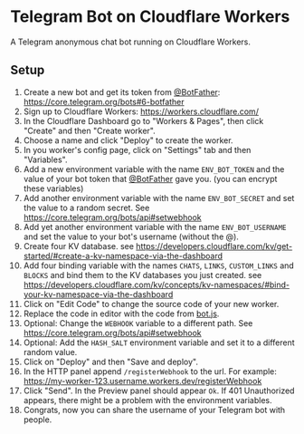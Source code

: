 # Telegram Bot on Cloudflare Workers

A Telegram anonymous chat bot running on Cloudflare Workers.

## Setup

1. Create a new bot and get its token from [@BotFather](https://t.me/botfather): https://core.telegram.org/bots#6-botfather
2. Sign up to Cloudflare Workers: https://workers.cloudflare.com/
3. In the Cloudflare Dashboard go to "Workers & Pages", then click "Create" and then "Create worker".
4. Choose a name and click "Deploy" to create the worker.
5. In you worker's config page, click on "Settings" tab and then "Variables".
6. Add a new environment variable with the name `ENV_BOT_TOKEN` and the value of your bot token that [@BotFather](https://t.me/botfather) gave you. (you can encrypt these variables)
7. Add another environment variable with the name `ENV_BOT_SECRET` and set the value to a random secret. See https://core.telegram.org/bots/api#setwebhook
8. Add yet another environment variable with the name `ENV_BOT_USERNAME` and set the value to your bot's username (without the @).
9. Create four KV database. see https://developers.cloudflare.com/kv/get-started/#create-a-kv-namespace-via-the-dashboard
10. Add four binding variable with the names `CHATS`, `LINKS`, `CUSTOM_LINKS` and `BLOCKS` and bind them to the KV databases you just created. see https://developers.cloudflare.com/kv/concepts/kv-namespaces/#bind-your-kv-namespace-via-the-dashboard
11. Click on "Edit Code" to change the source code of your new worker.
12. Replace the code in editor with the code from [bot.js](bot.js).
13. Optional: Change the `WEBHOOK` variable to a different path. See https://core.telegram.org/bots/api#setwebhook
14. Optional: Add the `HASH_SALT` environment variable and set it to a different random value.
15. Click on "Deploy" and then "Save and deploy".
16. In the HTTP panel append `/registerWebhook` to the url. For example: https://my-worker-123.username.workers.dev/registerWebhook
17. Click "Send". In the Preview panel should appear `Ok`. If 401 Unauthorized appears, there might be a problem with the environment variables.
18. Congrats, now you can share the username of your Telegram bot with people.
